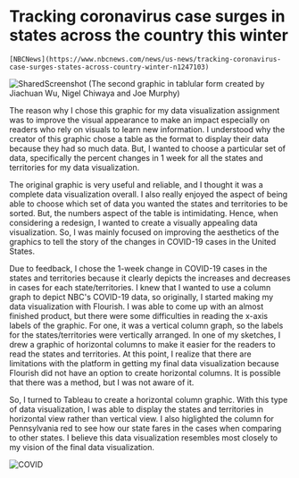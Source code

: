 # Tracking coronavirus case surges in states across the country this winter

    [NBCNews](https://www.nbcnews.com/news/us-news/tracking-coronavirus-case-surges-states-across-country-winter-n1247103)
![SharedScreenshot](https://user-images.githubusercontent.com/78512051/108648423-3399ef80-7489-11eb-862a-bca3de39a8a6.jpg)
(The second graphic in tablular form created by Jiachuan Wu, Nigel Chiwaya and Joe Murphy)

The reason why I chose this graphic for my data visualization assignment was to improve the visual appearance to make an impact especially on readers who rely on visuals to learn new information. I understood why the creator of this graphic chose a table as the format to display their data because they had so much data. But, I wanted to choose a particular set of data, specifically the percent changes in 1 week for all the states and territories for my data visualization. 

The original graphic is very useful and reliable, and I thought it was a complete data visualization overall. I also really enjoyed the aspect of being able to choose which set of data you wanted the states and territories to be sorted. But, the numbers aspect of the table is intimidating. Hence, when considering a redesign, I wanted to create a visually appealing data visualization. So, I was mainly focused on improving the aesthetics of the graphics to tell the story of the changes in COVID-19 cases in the United States. 

Due to feedback, I chose the 1-week change in COVID-19 cases in the states and territories because it clearly depicts the increases and decreases in cases for each state/territories. I knew that I wanted to use a column graph to depict NBC's COVID-19 data, so originally, I started making my data visualization with Flourish. I was able to come up with an almost finished product, but there were some difficulties in reading the x-axis labels of the graphic. For one, it was a vertical column graph, so the labels for the states/territories were vertically arranged. In one of my sketches, I drew a graphic of horizontal columns to make it easier for the readers to read the states and territories. At this point, I realize that there are limitations with the platform in getting my final data visualization because Flourish did not have an option to create horizontal columns. It is possible that there was a method, but I was not aware of it.

So, I turned to Tableau to create a horizontal column graphic. With this type of data visualization, I was able to display the states and territories in horizontal view rather than vertical view. I also higlighted the column for Pennsylvania red to see how our state fares in the cases when comparing to other states. I believe this data visualization resembles most closely to my vision of the final data visualization. 

![COVID](https://user-images.githubusercontent.com/78512051/108648654-cdfa3300-7489-11eb-8b62-d5b3c8b35a71.png)
